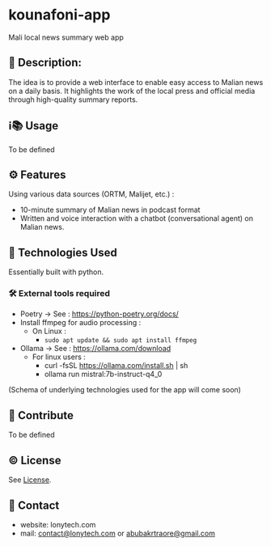 # kounafoni-app
Mali local news summary web app

## 📝 Description: 
The idea is to provide a web interface to enable easy access to Malian news on a daily basis. 
It highlights the work of the local press and official media through high-quality summary reports.

## ℹ️📚 Usage
To be defined

## ⚙️ Features
Using various data sources (ORTM, Malijet, etc.) :
- 10-minute summary of Malian news in podcast format
- Written and voice interaction with a chatbot (conversational agent) on Malian news.

[//]: # (Screenshots: Include screenshots of the application to give contributors a visual idea of the project.)

## 🔬 Technologies Used
Essentially built with python.

### 🛠️ External tools required
- Poetry -> See : https://python-poetry.org/docs/
- Install ffmpeg for audio processing : 
  - On Linux :
    - `sudo apt update && sudo apt install ffmpeg`
- Ollama -> See : https://ollama.com/download
  - For linux users :
    - curl -fsSL https://ollama.com/install.sh | sh
    - ollama run mistral:7b-instruct-q4_0

(Schema of underlying technologies used for the app will come soon)

## 🤝 Contribute
To be defined

## ©️ License
See [License](LICENSE).

## 📧 Contact
- website: lonytech.com
- mail: contact@lonytech.com or abubakrtraore@gmail.com
